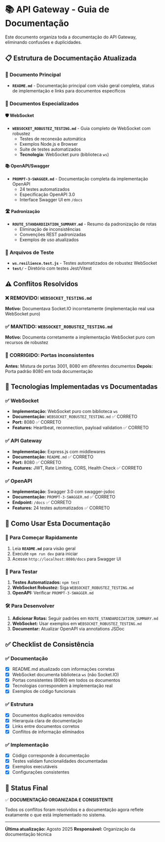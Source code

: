 # 📚 API Gateway - Guia de Documentação

Este documento organiza toda a documentação do API Gateway, eliminando confusões e duplicidades.

## 📋 **Estrutura de Documentação Atualizada**

### 🎯 **Documento Principal**

- **`README.md`** - Documentação principal com visão geral completa, status de implementação e links para documentos específicos

### 📖 **Documentos Especializados**

#### 🛡️ **WebSocket**

- **`WEBSOCKET_ROBUSTEZ_TESTING.md`** - Guia completo de WebSocket com robustez
  - Testes de reconexão automática
  - Exemplos Node.js e Browser
  - Suite de testes automatizados
  - **Tecnologia:** WebSocket puro (biblioteca `ws`)

#### 📚 **OpenAPI/Swagger**

- **`PROMPT-3-SWAGGER.md`** - Documentação completa da implementação OpenAPI
  - 24 testes automatizados
  - Especificação OpenAPI 3.0
  - Interface Swagger UI em `/docs`

#### 🛣️ **Padronização**

- **`ROUTE_STANDARDIZATION_SUMMARY.md`** - Resumo da padronização de rotas
  - Eliminação de inconsistências
  - Convenções REST padronizadas
  - Exemplos de uso atualizados

### 🧪 **Arquivos de Teste**

- **`ws.resilience.test.js`** - Testes automatizados de robustez WebSocket
- **`test/`** - Diretório com testes Jest/Vitest

## ⚠️ **Conflitos Resolvidos**

### ❌ **REMOVIDO**: `WEBSOCKET_TESTING.md`

**Motivo:** Documentava Socket.IO incorretamente (implementação real usa WebSocket puro)

### ✅ **MANTIDO**: `WEBSOCKET_ROBUSTEZ_TESTING.md`

**Motivo:** Documenta corretamente a implementação WebSocket puro com recursos de robustez

### 🔧 **CORRIGIDO**: Portas inconsistentes

**Antes:** Mistura de portas 3001, 8080 em diferentes documentos
**Depois:** Porta padrão 8080 em toda documentação

## 🎯 **Tecnologias Implementadas vs Documentadas**

### ✅ **WebSocket**

- **Implementação:** WebSocket puro com biblioteca `ws`
- **Documentação:** `WEBSOCKET_ROBUSTEZ_TESTING.md` ✅ CORRETO
- **Port:** 8080 ✅ CORRETO
- **Features:** Heartbeat, reconnection, payload validation ✅ CORRETO

### ✅ **API Gateway**

- **Implementação:** Express.js com middlewares
- **Documentação:** `README.md` ✅ CORRETO
- **Port:** 8080 ✅ CORRETO
- **Features:** JWT, Rate Limiting, CORS, Health Check ✅ CORRETO

### ✅ **OpenAPI**

- **Implementação:** Swagger 3.0 com swagger-jsdoc
- **Documentação:** `PROMPT-3-SWAGGER.md` ✅ CORRETO
- **Endpoint:** `/docs` ✅ CORRETO
- **Features:** 24 testes automatizados ✅ CORRETO

## 📖 **Como Usar Esta Documentação**

### 🚀 **Para Começar Rapidamente**

1. Leia **`README.md`** para visão geral
2. Execute `npm run dev` para iniciar
3. Acesse `http://localhost:8080/docs` para Swagger UI

### 🧪 **Para Testar**

1. **Testes Automatizados:** `npm test`
2. **WebSocket Robustez:** Siga `WEBSOCKET_ROBUSTEZ_TESTING.md`
3. **OpenAPI:** Verificar `PROMPT-3-SWAGGER.md`

### 🛠️ **Para Desenvolver**

1. **Adicionar Rotas:** Seguir padrões em `ROUTE_STANDARDIZATION_SUMMARY.md`
2. **WebSocket:** Usar exemplos em `WEBSOCKET_ROBUSTEZ_TESTING.md`
3. **Documentar:** Atualizar OpenAPI via annotations JSDoc

## ✅ **Checklist de Consistência**

### ✅ **Documentação**

- [x] README.md atualizado com informações corretas
- [x] WebSocket documenta biblioteca `ws` (não Socket.IO)
- [x] Portas consistentes (8080) em todos os documentos
- [x] Tecnologias correspondem à implementação real
- [x] Exemplos de código funcionais

### ✅ **Estrutura**

- [x] Documentos duplicados removidos
- [x] Hierarquia clara de documentação
- [x] Links entre documentos corretos
- [x] Conflitos de informação eliminados

### ✅ **Implementação**

- [x] Código corresponde à documentação
- [x] Testes validam funcionalidades documentadas
- [x] Exemplos executáveis
- [x] Configurações consistentes

## 🎉 **Status Final**

✅ **DOCUMENTAÇÃO ORGANIZADA E CONSISTENTE**

Todos os conflitos foram resolvidos e a documentação agora reflete exatamente o que está implementado no sistema.

---

**Última atualização:** Agosto 2025
**Responsável:** Organização da documentação técnica
